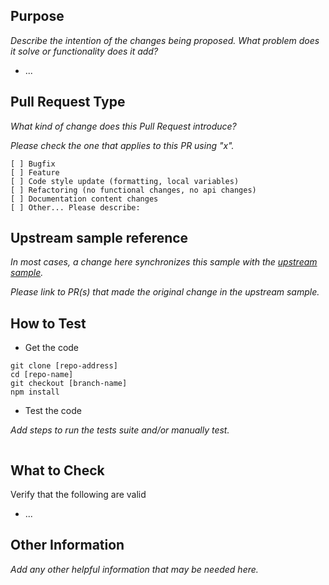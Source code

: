 ## Purpose

*Describe the intention of the changes being proposed. What problem does it solve or functionality does it add?*

* ...

## Pull Request Type

*What kind of change does this Pull Request introduce?*

*Please check the one that applies to this PR using "x".*

```
[ ] Bugfix
[ ] Feature
[ ] Code style update (formatting, local variables)
[ ] Refactoring (no functional changes, no api changes)
[ ] Documentation content changes
[ ] Other... Please describe:
```

## Upstream sample reference

*In most cases, a change here synchronizes this sample with the [upstream sample](https://github.com/Azure/communication-ui-library/tree/main/samples/Calling).*

*Please link to PR(s) that made the original change in the upstream sample.*

## How to Test

*  Get the code

```
git clone [repo-address]
cd [repo-name]
git checkout [branch-name]
npm install
```

* Test the code

*Add steps to run the tests suite and/or manually test.*

```
```

## What to Check

Verify that the following are valid

* ...

## Other Information

*Add any other helpful information that may be needed here.*
